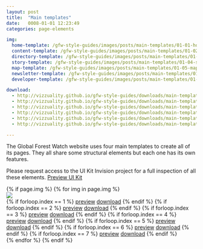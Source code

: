 ```yaml
---
layout: post
title:  "Main templates"
date:   0008-01-01 12:23:49
categories: page-elements

img:
  home-template: /gfw-style-guides/images/posts/main-templates/01-01-home-template.png
  content-template: /gfw-style-guides/images/posts/main-templates/01-02-content-template.png
  directory-template: /gfw-style-guides/images/posts/main-templates/01-03-directory-template.png
  story-template: /gfw-style-guides/images/posts/main-templates/01-04-story-template.png
  map-template: /gfw-style-guides/images/posts/main-templates/01-05-map-template.png
  newsletter-template: /gfw-style-guides/images/posts/main-templates/01-06-newsletter-template.png
  developer-template: /gfw-style-guides/images/posts/main-templates/01-07-developer-template.png

download:
  - http://vizzuality.github.io/gfw-style-guides/downloads/main-templates/home/home.zip
  - http://vizzuality.github.io/gfw-style-guides/downloads/main-templates/content/content.zip
  - http://vizzuality.github.io/gfw-style-guides/downloads/main-templates/directory/directory.zip
  - http://vizzuality.github.io/gfw-style-guides/downloads/main-templates/story/story.zip
  - http://vizzuality.github.io/gfw-style-guides/downloads/main-templates/map/map.zip
  - http://vizzuality.github.io/gfw-style-guides/downloads/main-templates/newsletter/newsletter.zip

---
```


The Global Forest Watch website uses four main templates to create all of its pages. They all share
some structural elements but each one has its own features.

<div class="advice">
  <p class="advice_content">Please request access to the UI Kit Invision project for a full inspection of all these elements.  <a class="btn btn--download" href="https://invis.io/82QPKXD964H">Preview UI Kit</a></p>
</div>

<div class="gallery">
  {% if page.img %}
    {% for img in page.img %}
    <div class="image-container">
      <img src="{{img[1]}}">
      <div class="container">
        {% if forloop.index == 1 %}
          <a class="btn btn--preview" target="_blank" href="{{site.url}}gfw-style-guides/downloads/main-templates/home/index.html">preview</a>
          <a class="btn btn--download" download="home-template.zip" href="{{page.download[0]}}">download</a>
        {% endif %}
        {% if forloop.index == 2 %}
          <a class="btn btn--preview" target="_blank" href="{{site.url}}gfw-style-guides/downloads/main-templates/content/index.html">preview</a>
          <a class="btn btn--download" download="content-template.zip" href="{{page.download[1]}}">download</a>
        {% endif %}
        {% if forloop.index == 3 %}
          <a class="btn btn--preview" target="_blank" href="{{site.url}}gfw-style-guides/downloads/main-templates/directory/index.html">preview</a>
          <a class="btn btn--download" download="directory-template.zip" href="{{page.download[2]}}">download</a>
        {% endif %}
        {% if forloop.index == 4 %}
          <a class="btn btn--preview" target="_blank" href="{{site.url}}gfw-style-guides/downloads/main-templates/story/index.html">preview</a>
          <a class="btn btn--download" download="story-template.zip" href="{{page.download[3]}}">download</a>
        {% endif %}
        {% if forloop.index == 5 %}
          <a class="btn btn--preview" target="_blank" href="{{site.url}}gfw-style-guides/downloads/main-templates/map/index.html">preview</a>
          <a class="btn btn--download" download="map.zip" href="{{page.download[4]}}">download</a>
        {% endif %}
        {% if forloop.index == 6 %}
          <a class="btn btn--preview" target="_blank" href="{{site.url}}gfw-style-guides/downloads/main-templates/newsletter/index.html">preview</a>
          <a class="btn btn--download" download="newsletter.zip" href="{{page.download[5]}}">download</a>
        {% endif %}
        {% if forloop.index == 7 %}
          <a class="btn btn--preview" target="_blank" href="{{site.url}}gfw-style-guides/downloads/main-templates/newsletter/index.html">preview</a>
          <a class="btn btn--download" download="newsletter.zip" href="{{page.download[5]}}">download</a>
        {% endif %}
      </div>
    </div>
    {% endfor %}
  {% endif %}
</div>
